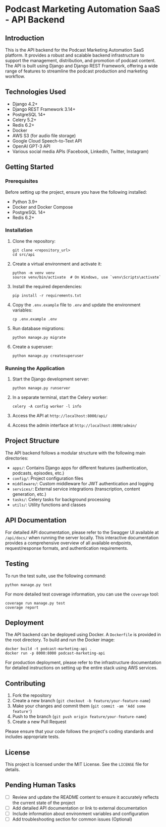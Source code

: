 # Podcast Marketing Automation SaaS - API Backend

## Introduction

This is the API backend for the Podcast Marketing Automation SaaS platform. It provides a robust and scalable backend infrastructure to support the management, distribution, and promotion of podcast content. The API is built using Django and Django REST Framework, offering a wide range of features to streamline the podcast production and marketing workflow.

## Technologies Used

- Django 4.2+
- Django REST Framework 3.14+
- PostgreSQL 14+
- Celery 5.2+
- Redis 6.2+
- Docker
- AWS S3 (for audio file storage)
- Google Cloud Speech-to-Text API
- OpenAI GPT-3 API
- Various social media APIs (Facebook, LinkedIn, Twitter, Instagram)

## Getting Started

### Prerequisites

Before setting up the project, ensure you have the following installed:

- Python 3.9+
- Docker and Docker Compose
- PostgreSQL 14+
- Redis 6.2+

### Installation

1. Clone the repository:
   ```
   git clone <repository_url>
   cd src/api
   ```

2. Create a virtual environment and activate it:
   ```
   python -m venv venv
   source venv/bin/activate  # On Windows, use `venv\Scripts\activate`
   ```

3. Install the required dependencies:
   ```
   pip install -r requirements.txt
   ```

4. Copy the `.env.example` file to `.env` and update the environment variables:
   ```
   cp .env.example .env
   ```

5. Run database migrations:
   ```
   python manage.py migrate
   ```

6. Create a superuser:
   ```
   python manage.py createsuperuser
   ```

### Running the Application

1. Start the Django development server:
   ```
   python manage.py runserver
   ```

2. In a separate terminal, start the Celery worker:
   ```
   celery -A config worker -l info
   ```

3. Access the API at `http://localhost:8000/api/`
4. Access the admin interface at `http://localhost:8000/admin/`

## Project Structure

The API backend follows a modular structure with the following main directories:

- `apps/`: Contains Django apps for different features (authentication, podcasts, episodes, etc.)
- `config/`: Project configuration files
- `middleware/`: Custom middleware for JWT authentication and logging
- `services/`: External service integrations (transcription, content generation, etc.)
- `tasks/`: Celery tasks for background processing
- `utils/`: Utility functions and classes

## API Documentation

For detailed API documentation, please refer to the Swagger UI available at `/api/docs/` when running the server locally. This interactive documentation provides a comprehensive overview of all available endpoints, request/response formats, and authentication requirements.

## Testing

To run the test suite, use the following command:

```
python manage.py test
```

For more detailed test coverage information, you can use the `coverage` tool:

```
coverage run manage.py test
coverage report
```

## Deployment

The API backend can be deployed using Docker. A `Dockerfile` is provided in the root directory. To build and run the Docker image:

```
docker build -t podcast-marketing-api .
docker run -p 8000:8000 podcast-marketing-api
```

For production deployment, please refer to the infrastructure documentation for detailed instructions on setting up the entire stack using AWS services.

## Contributing

1. Fork the repository
2. Create a new branch (`git checkout -b feature/your-feature-name`)
3. Make your changes and commit them (`git commit -am 'Add some feature'`)
4. Push to the branch (`git push origin feature/your-feature-name`)
5. Create a new Pull Request

Please ensure that your code follows the project's coding standards and includes appropriate tests.

## License

This project is licensed under the MIT License. See the `LICENSE` file for details.

## Pending Human Tasks

- [ ] Review and update the README content to ensure it accurately reflects the current state of the project
- [ ] Add detailed API documentation or link to external documentation
- [ ] Include information about environment variables and configuration
- [ ] Add troubleshooting section for common issues (Optional)